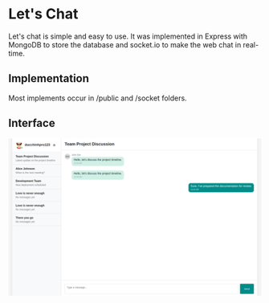 # Let's Chat

Let's chat is simple and easy to use. It was implemented in Express with MongoDB to store the database and socket.io to make the web chat in real-time.

## Implementation

Most implements occur in /public and /socket folders.

## Interface 

![home](image.png)
